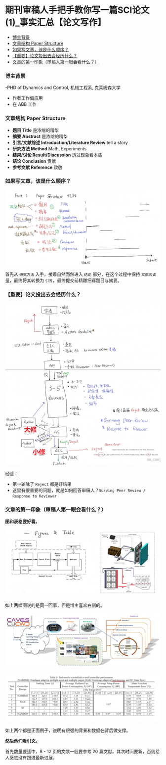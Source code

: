 # 期刊审稿人手把手教你写一篇SCI论文 (1)_事实汇总【论文写作】

<!-- @import "[TOC]" {cmd="toc" depthFrom=3 depthTo=6 orderedList=false} -->

<!-- code_chunk_output -->

- [博主背景](#博主背景)
- [文章结构 Paper Structure](#文章结构-paper-structure)
- [如果写文章，该是什么顺序？](#如果写文章该是什么顺序)
- [【重要】论文投出去会经历什么？](#重要论文投出去会经历什么)
- [文章的第一印象（审稿人第一眼会看什么？）](#文章的第一印象审稿人第一眼会看什么)

<!-- /code_chunk_output -->

### 博主背景

-PHD of Dynamics and Control, 机械工程系, 克莱姆森大学
- 作者工作偏应用
- 在 ABB 工作

### 文章结构 Paper Structure

- **题目 Title** 是浓缩的精华
- **摘要 Abstract** 是浓缩的精华
- **引言/文献综述 Introduction/Literature Review** tell a story
- **研究方法 Method** Math, Experiments
- **结果/讨论 Result/Discussion** 透过现象看本质
- **结论 Conclusion** 贡献
- **参考文献 Reference** 致敬

### 如果写文章，该是什么顺序？

![](./images/2021121401.png)

首先从 `研究方法` 入手，接着自然而然进入 `结论` 部分，在这个过程中保持 `文献阅读` 量，最终将其转换为 `引言`，最终提交前精雕细琢题目与摘要。

### 【重要】论文投出去会经历什么？

![](./images/2021121402.png)

经验：
- 第一轮除了 `Reject` 都是好结果
- 这里有很重要的问题，就是如何回答审稿人？`Surving Peer Review / Response to Reviewer`

### 文章的第一印象（审稿人第一眼会看什么？）

**图和表格要好看。**

![](./images/2021121403.png)

如上两幅图说的是同一回事，但是博主喜欢右侧的。

![](./images/2021121404.png)

![](./images/2021121405.png)

如上两个都是正面例子，说明有很强的背景和数据在背后做支撑。

**然后他们看引文。**

首先数量要适中，8 - 12 页的文献一般要参考 20 篇文献。其次时间要新，否则给人感觉没有跟进最新进展。

